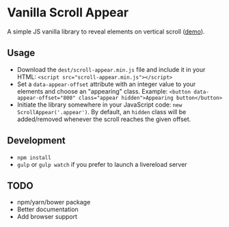 # Vanilla Scroll Appear

A simple JS vanilla library to reveal elements on vertical scroll ([demo](https://www.spharian.be/lab/scroll-appear/demo.html)).

## Usage
- Download the `dest/scroll-appear.min.js` file and include it in your HTML: `<script src="scroll-appear.min.js"></script>`
- Set a `data-appear-offset` attribute with an integer value to your elements and choose an "appearing" class. Example: `<button data-appear-offset="800" class="appear hidden">Appearing button</button>`
- Initiate the library somewhere in your JavaScript code: `new ScrollAppear('.appear')`. By default, an `hidden` class will be added/removed whenever the scroll reaches the given offset.

## Development
- `npm install`
- `gulp` or `gulp watch` if you prefer to launch a livereload server

## TODO
- npm/yarn/bower package
- Better documentation
- Add browser support
